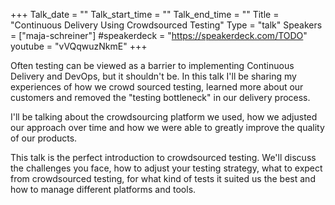 +++
Talk_date = ""
Talk_start_time = ""
Talk_end_time = ""
Title = "Continuous Delivery Using Crowdsourced Testing"
Type = "talk"
Speakers = ["maja-schreiner"]
#speakerdeck = "https://speakerdeck.com/TODO"
youtube = "vVQqwuzNkmE"
+++

Often testing can be viewed as a barrier to implementing Continuous Delivery and DevOps, but it shouldn't be. In this talk I'll be sharing my experiences of how we crowd sourced testing, learned more about our customers and removed the "testing bottleneck" in our delivery process.

I'll be talking about the crowdsourcing platform we used, how we adjusted our approach over time and how we were able to greatly improve the quality of our products.

This talk is the perfect introduction to crowdsourced testing. We'll discuss the challenges you face, how to adjust your testing strategy, what to expect from crowdsourced testing, for what kind of tests it suited us the best and how to manage different platforms and tools.

